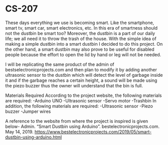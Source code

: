 # CS-207
These days everything we use is becoming smart. Like the smartphone, smart tv, smart car, smart electronics, etc. In this era of smartness should not the dustbin be smart too? Moreover, the dustbin is a part of our daily life; we all need it to throw the trash of the house. With the simple idea of making a simple dustbin into a smart dustbin I decided to do this project. On the other hand, a smart dustbin may also prove to  be useful for disabled people because the effort to open the lid by hand or leg will not be needed.





I will be replicating the same product of the admin of bestselectronicprojects.com and then plan to modify it by adding another ultrasonic sensor to the dustbin which will detect the level of garbage inside it and if the garbage reaches a certain height, a sound will be made using the piezo buzzer thus the owner will understand that the bin is full.


Materials Required
According to the project website, the following materials are required:
-Arduino UNO
-Ultrasonic sensor
-Servo motor
-Trashbin
In addition, the following materials are required:
-Ultrasonic sensor
-Piezo buzzer
-Jumper wires

A reference to the website from where the project is inspired is given below-
Admin. “Smart Dustbin using Arduino”. bestelectronicprojects.com. May 14, 2019.
     https://www.bestelectronicprojects.com/2019/05/smart-dustbin-using-arduino.html

